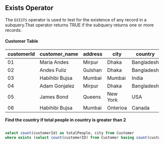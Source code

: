 ## Exists Operator

The `EXISTS` operator is used to test for the existence of any record in a subquery.That operator returns TRUE if the subquery returns one or more records.

#### Customer Table

| customerId | customer_name  | address | city     | country    | salary | age |
| ---------- | -------------- | ------- | -------- | ---------- | ------ | --- |
| 01         | Maria Andes    | Mirpur  | Dhaka    | Bangladesh | 50000  | 30  |
| 02         | Andes Fuliz    | Gulshan | Dhaka    | Bangladesh | 55000  | 28  |
| 03         | Habihibi Bujsa | Mumbai  | Mumbai   | India      | 60000  | 35  |
| 04         | Adam Gonjalez  | Mirpur  | Dhaka    | Bangladesh | 52000  | 32  |
| 05         | James Bond     | Queens  | New York | USA        | 75000  | 40  |
| 06         | Habihibi Bujsa | Mumbai  | Onterioa | Canada     | 58000  | 37  |

**Find the country if total people in country is greater than 2**

```sql

select count(customerId) as totalPeople, city from Customer
where exists (select count(customerID) from Customer having count(customerID)>2)
```
